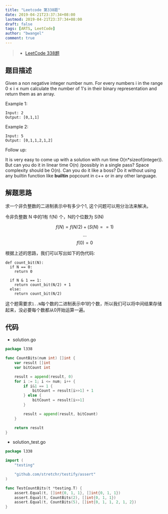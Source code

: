 ```yaml
---
title: "Leetcode 第338题"
date: 2019-04-21T23:37:34+08:00
lastmod: 2019-04-21T23:37:34+08:00
draft: false
tags: [ARTS, LeetCode]
author: "bwangel"
comment: true
---
```


> + [LeetCode 338题](https://leetcode.com/problems/reverse-words-in-a-string/)

<!--more-->

## 题目描述

Given a non negative integer number num. For every numbers i in the range 0 ≤ i ≤ num calculate the number of 1's in their binary representation and return them as an array.

Example 1:
```
Input: 2
Output: [0,1,1]
```
Example 2:
```
Input: 5
Output: [0,1,1,2,1,2]
```
Follow up:

It is very easy to come up with a solution with run time O(n*sizeof(integer)). But can you do it in linear time O(n) /possibly in a single pass?
Space complexity should be O(n).
Can you do it like a boss? Do it without using any builtin function like __builtin__ popcount in c++ or in any other language.

## 解题思路

求一个非负整数的二进制表示中有多少个1, 这个问题可以用分治法来解决。

令非负整数 N 中的1有 f(N) 个，N的个位数为 S(N)

$$
f(N) = f(N/2) + (S(N) == 1)
$$
$$
...
$$
$$
f(0) = 0
$$

根据上述的思路，我们可以写出如下的伪代码:

```
def count_bit(N):
  if N == 0:
    return 0

  if N & 1 == 1:
    return count_bit(N/2) + 1
  else:
    return count_bit(N/2)
```

这个题需要求`1..N`每个数的二进制表示中1的个数，所以我们可以将中间结果存储起来，没必要每个数都从0开始运算一遍。

## 代码

+ solution.go

```go
package l338

func CountBits(num int) []int {
	var result []int
	var bitCount int

	result = append(result, 0)
	for i := 1; i <= num; i++ {
		if i&1 == 1 {
			bitCount = result[i>>1] + 1
		} else {
			bitCount = result[i>>1]
		}

		result = append(result, bitCount)
	}

	return result
}
```

+ solution_test.go

```go
package l338

import (
	"testing"

	"github.com/stretchr/testify/assert"
)

func TestCountBits(t *testing.T) {
	assert.Equal(t, []int{0, 1, 1}, []int{0, 1, 1})
	assert.Equal(t, CountBits(2), []int{0, 1, 1})
	assert.Equal(t, CountBits(5), []int{0, 1, 1, 2, 1, 2})
}
```

